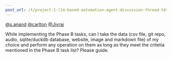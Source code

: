 ```yaml
---
post_url: /t/project-1-llm-based-automation-agent-discussion-thread-tds-jan-2025/164277/126
---
```

[@s.anand](/u/s.anand) [@carlton](/u/carlton) [@Jivraj](/u/jivraj)

While implementing the Phase B tasks, can I take the data (csv file, git repo, audio, sqlite/duckdb database, website, image and markdown file) of my choice and perform any operation on them as long as they meet the critetia mentioned in the Phase B task list? Please guide.